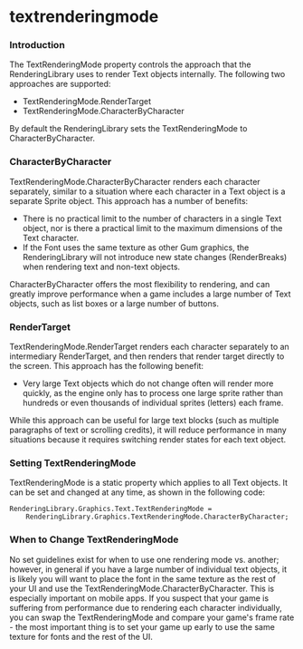 # textrenderingmode

### Introduction

The TextRenderingMode property controls the approach that the RenderingLibrary uses to render Text objects internally. The following two approaches are supported:

* TextRenderingMode.RenderTarget
* TextRenderingMode.CharacterByCharacter

By default the RenderingLibrary sets the TextRenderingMode to CharacterByCharacter.

### CharacterByCharacter

TextRenderingMode.CharacterByCharacter renders each character separately, similar to a situation where each character in a Text object is a separate Sprite object. This approach has a number of benefits:

* There is no practical limit to the number of characters in a single Text object, nor is there a practical limit to the maximum dimensions of the Text character.
* If the Font uses the same texture as other Gum graphics, the RenderingLibrary will not introduce new state changes (RenderBreaks) when rendering text and non-text objects.

CharacterByCharacter offers the most flexibility to rendering, and can greatly improve performance when a game includes a large number of Text objects, such as list boxes  or a large number of buttons.

### RenderTarget

TextRenderingMode.RenderTarget renders each character separately to an intermediary RenderTarget, and then renders that render target directly to the screen. This approach has the following benefit:

* Very large Text objects which do not change often will render more quickly, as the engine only has to process one large sprite rather than hundreds or even thousands of individual sprites (letters) each frame.

While this approach can be useful for large text blocks (such as multiple paragraphs of text or scrolling credits), it will reduce performance in many situations because it requires switching render states for each text object.

### Setting TextRenderingMode

TextRenderingMode is a static property which applies to all Text objects. It can be set and changed at any time, as shown in the following code:

```lang:c#
RenderingLibrary.Graphics.Text.TextRenderingMode = 
    RenderingLibrary.Graphics.TextRenderingMode.CharacterByCharacter;
```

### When to Change TextRenderingMode

No set guidelines exist for when to use one rendering mode vs. another; however, in general if you have a large number of individual text objects, it is likely you will want to place the font in the same texture as the rest of your UI and use the TextRenderingMode.CharacterByCharacter. This is especially important on mobile apps. If you suspect that your game is suffering from performance due to rendering each character individually, you can swap the TextRenderingMode and compare your game's frame rate - the most important thing is to set your game up early to use the same texture for fonts and the rest of the UI.   &#x20;
